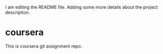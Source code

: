 I am editing the README file. Adding some more details about the project description.
# coursera
This is coursera git assignment repo.
